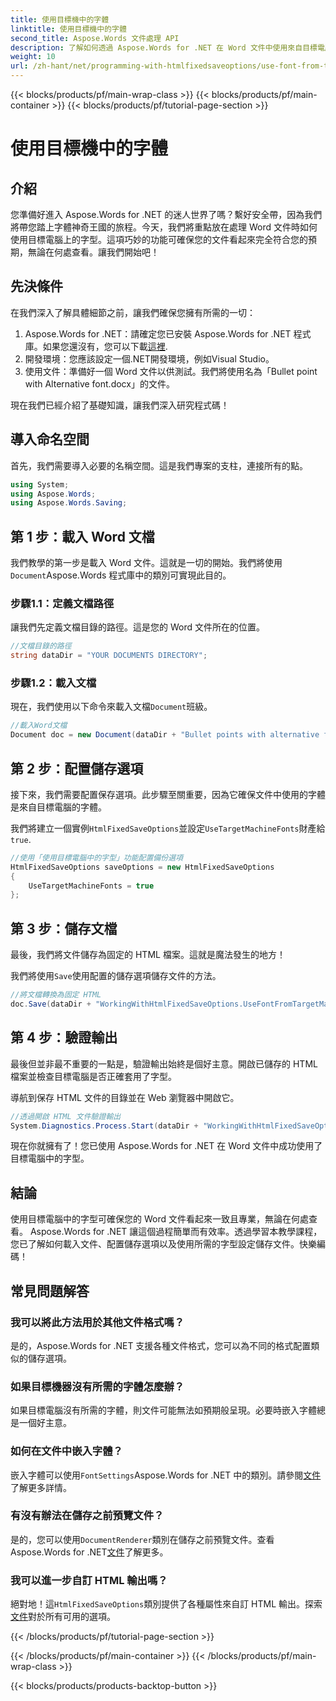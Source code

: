 ```yaml
---
title: 使用目標機中的字體
linktitle: 使用目標機中的字體
second_title: Aspose.Words 文件處理 API
description: 了解如何透過 Aspose.Words for .NET 在 Word 文件中使用來自目標電腦的字體。請遵循我們的無縫字體集成分步指南。
weight: 10
url: /zh-hant/net/programming-with-htmlfixedsaveoptions/use-font-from-target-machine/
---
```


{{< blocks/products/pf/main-wrap-class >}}
{{< blocks/products/pf/main-container >}}
{{< blocks/products/pf/tutorial-page-section >}}

# 使用目標機中的字體

## 介紹

您準備好進入 Aspose.Words for .NET 的迷人世界了嗎？繫好安全帶，因為我們將帶您踏上字體神奇王國的旅程。今天，我們將重點放在處理 Word 文件時如何使用目標電腦上的字型。這項巧妙的功能可確保您的文件看起來完全符合您的預期，無論在何處查看。讓我們開始吧！

## 先決條件

在我們深入了解具體細節之前，讓我們確保您擁有所需的一切：

1.  Aspose.Words for .NET：請確定您已安裝 Aspose.Words for .NET 程式庫。如果您還沒有，您可以下載[這裡](https://releases.aspose.com/words/net/).
2. 開發環境：您應該設定一個.NET開發環境，例如Visual Studio。
3. 使用文件：準備好一個 Word 文件以供測試。我們將使用名為「Bullet point with Alternative font.docx」的文件。

現在我們已經介紹了基礎知識，讓我們深入研究程式碼！

## 導入命名空間

首先，我們需要導入必要的名稱空間。這是我們專案的支柱，連接所有的點。

```csharp
using System;
using Aspose.Words;
using Aspose.Words.Saving;
```

## 第 1 步：載入 Word 文檔

我們教學的第一步是載入 Word 文件。這就是一切的開始。我們將使用`Document`Aspose.Words 程式庫中的類別可實現此目的。

### 步驟1.1：定義文檔路徑

讓我們先定義文檔目錄的路徑。這是您的 Word 文件所在的位置。

```csharp
//文檔目錄的路徑
string dataDir = "YOUR DOCUMENTS DIRECTORY";
```

### 步驟1.2：載入文檔

現在，我們使用以下命令來載入文檔`Document`班級。

```csharp
//載入Word文檔
Document doc = new Document(dataDir + "Bullet points with alternative font.docx");
```

## 第 2 步：配置儲存選項

接下來，我們需要配置保存選項。此步驟至關重要，因為它確保文件中使用的字體是來自目標電腦的字體。

我們將建立一個實例`HtmlFixedSaveOptions`並設定`UseTargetMachineFonts`財產給`true`.

```csharp
//使用「使用目標電腦中的字型」功能配置備份選項
HtmlFixedSaveOptions saveOptions = new HtmlFixedSaveOptions
{
    UseTargetMachineFonts = true
};
```

## 第 3 步：儲存文檔

最後，我們將文件儲存為固定的 HTML 檔案。這就是魔法發生的地方！

我們將使用`Save`使用配置的儲存選項儲存文件的方法。

```csharp
//將文檔轉換為固定 HTML
doc.Save(dataDir + "WorkingWithHtmlFixedSaveOptions.UseFontFromTargetMachine.html", saveOptions);
```

## 第 4 步：驗證輸出

最後但並非最不重要的一點是，驗證輸出始終是個好主意。開啟已儲存的 HTML 檔案並檢查目標電腦是否正確套用了字型。

導航到保存 HTML 文件的目錄並在 Web 瀏覽器中開啟它。

```csharp
//透過開啟 HTML 文件驗證輸出
System.Diagnostics.Process.Start(dataDir + "WorkingWithHtmlFixedSaveOptions.UseFontFromTargetMachine.html");
```

現在你就擁有了！您已使用 Aspose.Words for .NET 在 Word 文件中成功使用了目標電腦中的字型。

## 結論

使用目標電腦中的字型可確保您的 Word 文件看起來一致且專業，無論在何處查看。 Aspose.Words for .NET 讓這個過程簡單而有效率。透過學習本教學課程，您已了解如何載入文件、配置儲存選項以及使用所需的字型設定儲存文件。快樂編碼！

## 常見問題解答

### 我可以將此方法用於其他文件格式嗎？
是的，Aspose.Words for .NET 支援各種文件格式，您可以為不同的格式配置類似的儲存選項。

### 如果目標機器沒有所需的字體怎麼辦？
如果目標電腦沒有所需的字體，則文件可能無法如預期般呈現。必要時嵌入字體總是一個好主意。

### 如何在文件中嵌入字體？
嵌入字體可以使用`FontSettings`Aspose.Words for .NET 中的類別。請參閱[文件](https://reference.aspose.com/words/net/)了解更多詳情。

### 有沒有辦法在儲存之前預覽文件？
是的，您可以使用`DocumentRenderer`類別在儲存之前預覽文件。查看 Aspose.Words for .NET[文件](https://reference.aspose.com/words/net/)了解更多。

### 我可以進一步自訂 HTML 輸出嗎？
絕對地！這`HtmlFixedSaveOptions`類別提供了各種屬性來自訂 HTML 輸出。探索[文件](https://reference.aspose.com/words/net/)對於所有可用的選項。

{{< /blocks/products/pf/tutorial-page-section >}}

{{< /blocks/products/pf/main-container >}}
{{< /blocks/products/pf/main-wrap-class >}}

{{< blocks/products/products-backtop-button >}}
